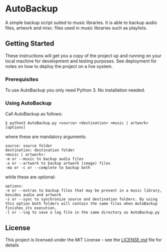 # AutoBackup

A simple backup script suited to music libraries. It is able to backup audio files, artwork and misc. files used in music libraries such as playlists.

## Getting Started

These instructions will get you a copy of the project up and running on your local machine for development and testing purposes. See deployment for notes on how to deploy the project on a live system.

### Prerequisites

To use AutoBackup you only need Python 3. No installation needed.

### Using AutoBackup

Call AutoBackup as follows:
```
$ python3 AutoBackup.py <source> <destination> <music | artwork> [options]
```
where these are mandatory arguments:
```
source: source folder
destination: destination folder
<music | artwork>:
-m or --music to backup audio files
-a or --artwork to backup artwork (image) files
-ma or -c or --complete to backup both
```
while these are optional:
```
options:
-e or --extras to backup files that may be present in a music library, besides audio and artwork
-s or --sync to synchronize source and destination folders. By using this option both folders will contain the same files when AutoBackup finishes its execution.
-l or --log to save a log file in the same directory as AutoBackup.py
```

## License

This project is licensed under the MIT License - see the [LICENSE.md](LICENSE.md) file for details

